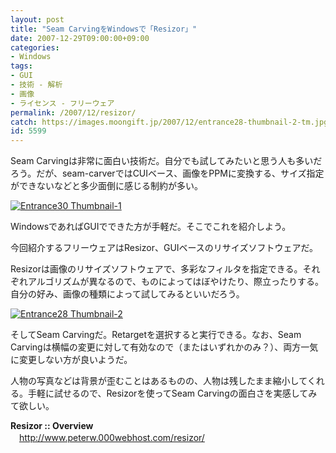 ```yaml
---
layout: post
title: "Seam CarvingをWindowsで「Resizor」"
date: 2007-12-29T09:00:00+09:00
categories:
- Windows
tags: 
- GUI
- 技術 - 解析
- 画像
- ライセンス - フリーウェア
permalink: /2007/12/resizor/
catch: https://images.moongift.jp/2007/12/entrance28-thumbnail-2-tm.jpg
id: 5599
---
```

Seam Carvingは非常に面白い技術だ。自分でも試してみたいと思う人も多いだろう。だが、seam-carverではCUIベース、画像をPPMに変換する、サイズ指定ができないなどと多少面倒に感じる制約が多い。   
  
[![Entrance30 Thumbnail-1](https://images.moongift.jp/2007/12/entrance30-thumbnail-1-tm.jpg)](https://images.moongift.jp/2007/12/entrance30-thumbnail-1.png)  
  
WindowsであればGUIでできた方が手軽だ。そこでこれを紹介しよう。   
  
今回紹介するフリーウェアはResizor、GUIベースのリサイズソフトウェアだ。   
<!--more-->  
Resizorは画像のリサイズソフトウェアで、多彩なフィルタを指定できる。それぞれアルゴリズムが異なるので、ものによってはぼやけたり、際立ったりする。自分の好み、画像の種類によって試してみるといいだろう。   
  
[![Entrance28 Thumbnail-2](https://images.moongift.jp/2007/12/entrance28-thumbnail-2-tm.jpg)](https://images.moongift.jp/2007/12/entrance28-thumbnail-2.png)  
  
そしてSeam Carvingだ。Retargetを選択すると実行できる。なお、Seam Carvingは横幅の変更に対して有効なので（またはいずれかのみ？）、両方一気に変更しない方が良いようだ。   
  
人物の写真などは背景が歪むことはあるものの、人物は残したまま縮小してくれる。手軽に試せるので、Resizorを使ってSeam Carvingの面白さを実感してみて欲しい。   
  
**Resizor :: Overview**   
　[http://www.peterw.000webhost.com/resizor/   
](http://www.peterw.000webhost.com/resizor/)

